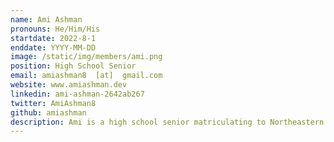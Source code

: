 ```yaml
---
name: Ami Ashman
pronouns: He/Him/His
startdate: 2022-8-1
enddate: YYYY-MM-DD
image: /static/img/members/ami.png
position: High School Senior 
email: amiashman8  [at]  gmail.com
website: www.amiashman.dev
linkedin: ami-ashman-2642ab267
twitter: AmiAshman8
github: amiashman
description: Ami is a high school senior matriculating to Northeastern University in the fall pursuing a major in Computer Science, with a minor in Business. He enjoys interdisciplinary collaboration, loves to research AI and machine learning, and hopes to apply his computer science acumen to solve real-world problems across a wide range of academic disciplines. In his free time, Ami likes playing the piano or reading a George Saunders short story.
---
```

